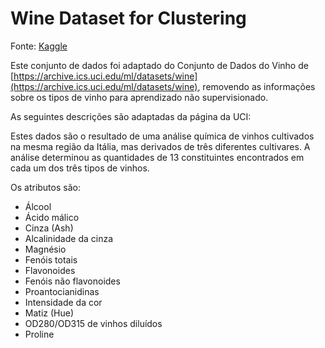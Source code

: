 # Wine Dataset for Clustering

Fonte: [Kaggle](https://www.kaggle.com/datasets/harrywang/wine-dataset-for-clustering?select=wine-clustering.csv)

Este conjunto de dados foi adaptado do Conjunto de Dados do Vinho de [https://archive.ics.uci.edu/ml/datasets/wine](https://archive.ics.uci.edu/ml/datasets/wine), removendo as informações sobre os tipos de vinho para aprendizado não supervisionado.

As seguintes descrições são adaptadas da página da UCI:

Estes dados são o resultado de uma análise química de vinhos cultivados na mesma região da Itália, mas derivados de três diferentes cultivares. A análise determinou as quantidades de 13 constituintes encontrados em cada um dos três tipos de vinhos.

Os atributos são:

* Álcool
* Ácido málico
* Cinza (Ash)
* Alcalinidade da cinza
* Magnésio
* Fenóis totais
* Flavonoides
* Fenóis não flavonoides
* Proantocianidinas
* Intensidade da cor
* Matiz (Hue)
* OD280/OD315 de vinhos diluídos
* Proline